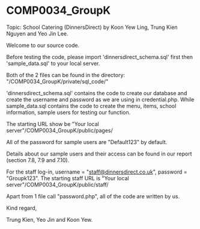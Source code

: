 # COMP0034_GroupK
Topic: School Catering (DinnersDirect)
by Koon Yew Ling, Trung Kien Nguyen and Yeo Jin Lee.

Welcome to our source code.

Before testing the code, please import 'dinnersdirect_schema.sql' first then 'sample_data.sql' to your local server.

Both of the 2 files can be found in the directory: "/COMP0034_GroupK/private/sql_code/"

'dinnersdirect_schema.sql' contains the code to create our database and create the username and password as we are using in credential.php.
While sample_data.sql contains the code to create the menu, items, school information, sample users for testing our function.

The starting URL show be "Your local server"/COMP0034_GroupK/public/pages/

All of the password for sample users are "Default123" by default.

Details about our sample users and their access can be found in our report (section 7.8, 7.9 and 7.10).

For the staff log-in, username = "staff@dinnersdirect.co.uk", password = "Groupk123".
The starting staff URL is "Your local server"/COMP0034_GroupK/public/staff/

Apart from 1 file call "password.php", all of the code are written by us.

Kind regard,

Trung Kien, Yeo Jin and Koon Yew.

